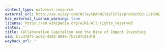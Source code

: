 ```yaml
---
content_type: external-resource
external_url: http://as.wiley.com/WileyCDA/WileyTitle/productCd-1118862546.html
has_external_license_warning: true
license: https://en.wikipedia.org/wiki/All_rights_reserved
status: ''
title: Collaborative Capitalism and the Rise of Impact Investing
uid: bcc37df5-ac42-4282-8910-fb3c07c81dfd
wayback_url: ''
---
```

